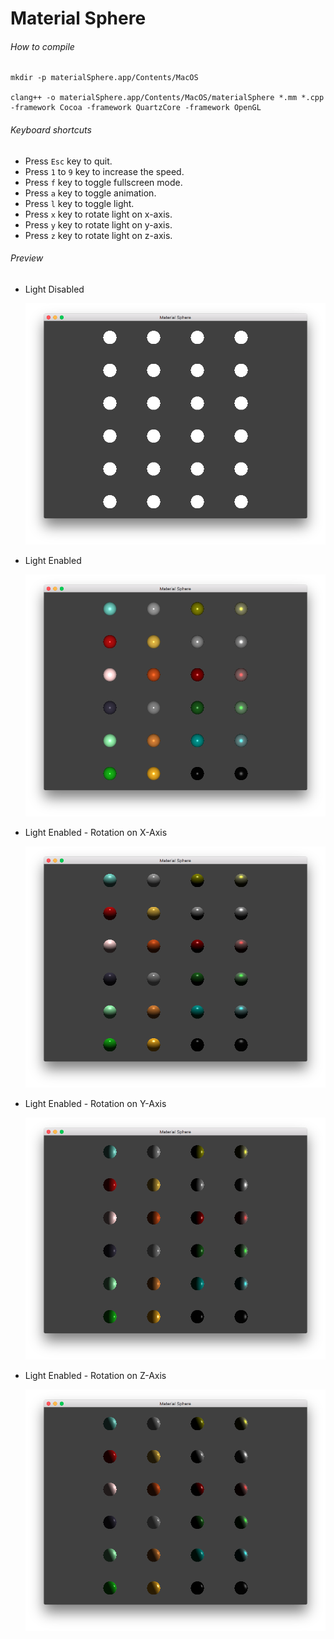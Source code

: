 # Material Sphere

###### How to compile

```
mkdir -p materialSphere.app/Contents/MacOS

clang++ -o materialSphere.app/Contents/MacOS/materialSphere *.mm *.cpp -framework Cocoa -framework QuartzCore -framework OpenGL
```

###### Keyboard shortcuts

-   Press `Esc` key to quit.
-   Press `1` to `9` key to increase the speed.
-   Press `f` key to toggle fullscreen mode.
-   Press `a` key to toggle animation.
-   Press `l` key to toggle light.
-   Press `x` key to rotate light on x-axis.
-   Press `y` key to rotate light on y-axis.
-   Press `z` key to rotate light on z-axis.

###### Preview

-   Light Disabled

    ![lightsDisabled][lights-disabled-image]

-   Light Enabled

    ![lightsEnabled][lights-enabled-image]

-   Light Enabled - Rotation on X-Axis

    ![lightsEnabled][lights-enabled-x-axis-image]

-   Light Enabled - Rotation on Y-Axis

    ![lightsEnabled][lights-enabled-y-axis-image]

-   Light Enabled - Rotation on Z-Axis

    ![lightsEnabled][lights-enabled-z-axis-image]

[//]: # "Image declaration"
[lights-disabled-image]: ./preview/lightsDisabled.png "Lights Disabled"
[lights-enabled-image]: ./preview/lightsEnabled.png "Lights Enabled"
[lights-enabled-x-axis-image]: ./preview/lightsEnabledXAxis.png "Light Enabled - Rotation on X-Axis"
[lights-enabled-y-axis-image]: ./preview/lightsEnabledYAxis.png "Light Enabled - Rotation on Y-Axis"
[lights-enabled-z-axis-image]: ./preview/lightsEnabledZAxis.png "Light Enabled - Rotation on Z-Axis"
